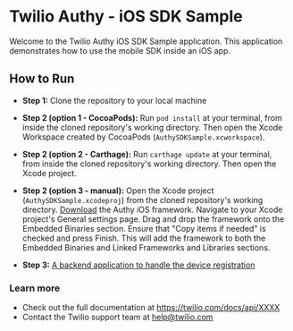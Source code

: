 # Twilio Authy - iOS SDK Sample

Welcome to the Twilio Authy iOS SDK Sample application. This application demonstrates how to use the mobile SDK inside an iOS app.

## How to Run

* **Step 1:** Clone the repository to your local machine

* **Step 2 (option 1 - CocoaPods):** Run `pod install` at your terminal, from inside the cloned repository's working directory. Then open the Xcode Workspace created by CocoaPods (`AuthySDKSample.xcworkspace`).

* **Step 2 (option 2 - Carthage):** Run `carthage update` at your terminal, from inside the cloned repository's working directory. Then open the Xcode project. 

* **Step 2 (option 3 - manual):** Open the Xcode project (`AuthySDKSample.xcodeproj`) from the cloned repository's working directory. [Download](https://media.twiliocdn.com/sdk/ios/auth/releases/1.0.0/twilio-auth-ios-1.0.0.tar.bz2) the Authy iOS framework. Navigate to your Xcode project's General settings page. Drag and drop the framework onto the Embedded Binaries section. Ensure that "Copy items if needed" is checked and press Finish. This will add the framework to both the Embedded Binaries and Linked Frameworks and Libraries sections.

* **Step 3:** [A backend application to handle the device registration](https://www.twilio.com/docs/api/authy/authy-mobile-sdk-back-end-and-apps)

### Learn more
- Check out the full documentation at https://twilio.com/docs/api/XXXX
- Contact the Twilio support team at help@twilio.com
